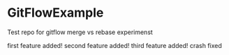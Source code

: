 # GitFlowExample
Test repo for gitflow merge vs rebase experimenst


first feature added!
second feature added!
third feature added!
crash fixed